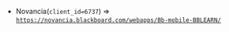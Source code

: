  - Novancia(`client_id=6737`) => [`https://novancia.blackboard.com/webapps/Bb-mobile-BBLEARN/`](https://novancia.blackboard.com/webapps/Bb-mobile-BBLEARN/)
